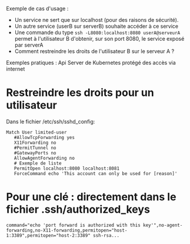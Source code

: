 Exemple de cas d'usage :
   * Un service ne sert que sur localhost (pour des raisons de sécurité).
   * Un autre service (userB sur serverB) souhaite accéder à ce service
   * Une commande du type `ssh -L8080:localhost:8080 userA@serveurA` permet à l'utilisateur B d'obtenir, sur son port 8080, le service exposé par serverA
   * Comment restreindre les droits de l'utilisateur B sur le serveur A ?

Exemples pratiques : Api Server de Kubernetes protégé des accès via internet


# Restreindre les droits pour un utilisateur

Dans le fichier /etc/ssh/sshd_config:
```
Match User limited-user
   #AllowTcpForwarding yes
   X11Forwarding no
   #PermitTunnel no
   #GatewayPorts no
   AllowAgentForwarding no
   # Exemple de liste
   PermitOpen localhost:8080 localhost:8081
   ForceCommand echo 'This account can only be used for [reason]'
```

# Pour une clé : directement dans le fichier .ssh/authorized_keys
```
command="echo 'port forward is authorized with this key'",no-agent-forwarding,no-X11-forwarding,permitopen="host-1:3389",permitopen="host-2:3389" ssh-rsa...
``` 